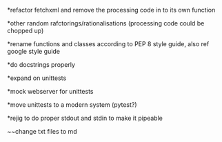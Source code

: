 
*refactor fetchxml and remove the processing code in to its own function

*other random rafctorings/rationalisations (processing code could be chopped up)

*rename functions and classes according to PEP 8 style guide, also ref google style guide

*do docstrings properly

*expand on unittests

*mock webserver for unittests

*move unittests to a modern system (pytest?)

*rejig to do proper stdout and stdin to make it pipeable

~~change txt files to md 
